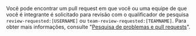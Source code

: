 Você pode encontrar um pull request em que você ou uma equipe de que você é integrante é solicitado para revisão com o qualificador de pesquisa `review-requested:[USERNAME]` ou `team-review-requested:[TEAMNAME]`. Para obter mais informações, consulte "[Pesquisa de problemas e pull requests](/articles/searching-issues-and-pull-requests)".
